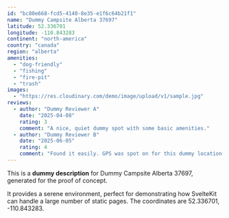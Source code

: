 ```yaml
---
id: "bc80e668-fcd5-4140-8e35-e1f6c64b21f1"
name: "Dummy Campsite Alberta 37697"
latitude: 52.336701
longitude: -110.843283
continent: "north-america"
country: "canada"
region: "alberta"
amenities:
  - "dog-friendly"
  - "fishing"
  - "fire-pit"
  - "trash"
images:
  - "https://res.cloudinary.com/demo/image/upload/v1/sample.jpg"
reviews:
  - author: "Dummy Reviewer A"
    date: "2025-04-08"
    rating: 3
    comment: "A nice, quiet dummy spot with some basic amenities."
  - author: "Dummy Reviewer B"
    date: "2025-06-05"
    rating: 4
    comment: "Found it easily. GPS was spot on for this dummy location."
---
```


This is a **dummy description** for Dummy Campsite Alberta 37697, generated for the proof of concept.

It provides a serene environment, perfect for demonstrating how SvelteKit can handle a large number of static pages. The coordinates are 52.336701, -110.843283.

